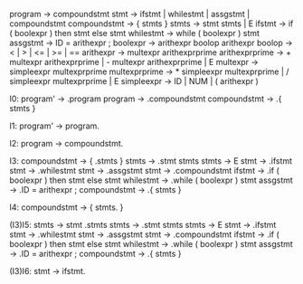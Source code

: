 program -> compoundstmt
stmt -> ifstmt | whilestmt | assgstmt | compoundstmt
compoundstmt -> { stmts }
stmts -> stmt stmts | E
ifstmt -> if ( boolexpr ) then stmt else stmt
whilestmt -> while ( boolexpr ) stmt
assgstmt -> ID = arithexpr ;
boolexpr -> arithexpr boolop arithexpr
boolop -> < | > | <= | >= | ==
arithexpr -> multexpr arithexprprime
arithexprprime -> + multexpr arithexprprime | - multexpr arithexprprime | E
multexpr -> simpleexpr multexprprime
multexprprime -> * simpleexpr multexprprime | / simpleexpr multexprprime | E
simpleexpr -> ID | NUM | ( arithexpr )

I0:
program' -> .program
program -> .compoundstmt
compoundstmt -> .{ stmts }


I1:
program' -> program.

I2:
program -> compoundstmt.

I3:
compoundstmt -> { .stmts }
stmts -> .stmt stmts
stmts -> E
stmt -> .ifstmt 
stmt -> .whilestmt 
stmt -> .assgstmt 
stmt -> .compoundstmt
ifstmt -> .if ( boolexpr ) then stmt else stmt
whilestmt -> .while ( boolexpr ) stmt
assgstmt -> .ID = arithexpr ;
compoundstmt -> .{ stmts }

I4:
compoundstmt -> { stmts. }

(I3)I5:
stmts -> stmt .stmts
stmts -> .stmt stmts
stmts -> E
stmt -> .ifstmt 
stmt -> .whilestmt 
stmt -> .assgstmt 
stmt -> .compoundstmt
ifstmt -> .if ( boolexpr ) then stmt else stmt
whilestmt -> .while ( boolexpr ) stmt
assgstmt -> .ID = arithexpr ;
compoundstmt -> .{ stmts }

(I3)I6:
stmt -> ifstmt.